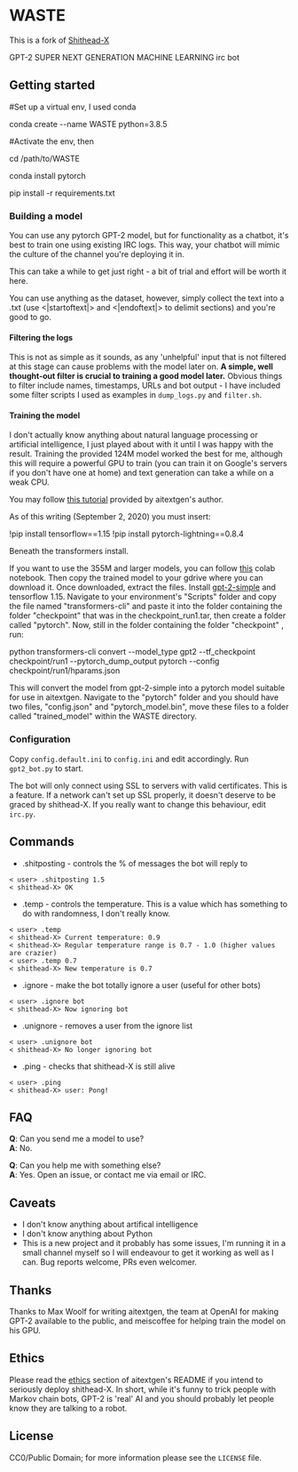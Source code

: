 # WASTE

This is a fork of [Shithead-X](https://github.com/albino/shithead-X)

GPT-2 SUPER NEXT GENERATION MACHINE LEARNING irc bot

## Getting started

#Set up a virtual env, I used conda

conda create --name WASTE python=3.8.5 

#Activate the env, then

cd /path/to/WASTE

conda install pytorch

pip install -r requirements.txt

### Building a model

You can use any pytorch GPT-2 model, but for functionality as a chatbot, it's best to train one using existing IRC logs. This way, your chatbot will mimic the culture of the channel you're deploying it in.

This can take a while to get just right - a bit of trial and effort will be worth it here.

You can use anything as the dataset, however, simply collect the text into a .txt (use <|startoftext|> and <|endoftext|> to delimit sections) and you're good to go.

#### Filtering the logs

This is not as simple as it sounds, as any 'unhelpful' input that is not filtered at this stage can cause problems with the model later on. **A simple, well thought-out filter is crucial to training a good model later.** Obvious things to filter include names, timestamps, URLs and bot output - I have included some filter scripts I used as examples in `dump_logs.py` and `filter.sh`.

#### Training the model

I don't actually know anything about natural language processing or artificial intelligence, I just played about with it until I was happy with the result. Training the provided 124M model worked the best for me, although this will require a powerful GPU to train (you can train it on Google's servers if you don't have one at home) and text generation can take a while on a weak CPU.

You may follow [this tutorial](https://colab.research.google.com/drive/15qBZx5y9rdaQSyWpsreMDnTiZ5IlN0zD?usp=sharing) provided by aitextgen's author.

As of this writing (September 2, 2020) you must insert:

!pip install tensorflow==1.15
!pip install pytorch-lightning==0.8.4

Beneath the transformers install.

If you want to use the 355M and larger models, you can follow [this](https://colab.research.google.com/drive/1VLG8e7YSEwypxU-noRNhsv5dW4NfTGce) colab notebook. Then copy the trained model to your gdrive where you can download it. Once downloaded, extract the files. Install [gpt-2-simple](https://github.com/minimaxir/gpt-2-simple) and tensorflow 1.15. Navigate to your environment's "Scripts" folder and copy the file named "transformers-cli" and paste it into the folder containing the folder "checkpoint" that was in the checkpoint_run1.tar, then create a folder called "pytorch". Now, still in the folder containing the folder "checkpoint"
, run:

python transformers-cli convert --model_type gpt2 --tf_checkpoint checkpoint/run1 --pytorch_dump_output pytorch --config checkpoint/run1/hparams.json

This will convert the model from gpt-2-simple into a pytorch model suitable for use in aitextgen. Navigate to the "pytorch" folder and you should have two files, "config.json" and "pytorch_model.bin", move these files to a folder called "trained_model" within the WASTE directory. 

### Configuration

Copy `config.default.ini` to `config.ini` and edit accordingly. Run `gpt2_bot.py` to start.

The bot will only connect using SSL to servers with valid certificates. This is a feature. If a network can't set up SSL properly, it doesn't deserve to be graced by shithead-X. If you really want to change this behaviour, edit `irc.py`.

## Commands

* .shitposting - controls the % of messages the bot will reply to
```
< user> .shitposting 1.5
< shithead-X> OK
```

* .temp - controls the temperature. This is a value which has something to do with randomness, I don't really know.
```
< user> .temp
< shithead-X> Current temperature: 0.9
< shithead-X> Regular temperature range is 0.7 - 1.0 (higher values are crazier)
< user> .temp 0.7
< shithead-X> New temperature is 0.7
```

* .ignore - make the bot totally ignore a user (useful for other bots)
```
< user> .ignore bot
< shithead-X> Now ignoring bot
```

* .unignore - removes a user from the ignore list
```
< user> .unignore bot
< shithead-X> No longer ignoring bot
```

* .ping - checks that shithead-X is still alive
```
< user> .ping
< shithead-X> user: Pong!
```

## FAQ

**Q**: Can you send me a model to use?    
**A**: No.

**Q**: Can you help me with something else?    
**A**: Yes. Open an issue, or contact me via email or IRC.

## Caveats

* I don't know anything about artifical intelligence  
* I don't know anything about Python  
* This is a new project and it probably has some issues, I'm running it in a small channel myself so I will endeavour to get it working as well as I can. Bug reports welcome, PRs even welcomer.

## Thanks

Thanks to Max Woolf for writing aitextgen, the team at OpenAI for making GPT-2 available to the public, and meiscoffee for helping train the model on his GPU.

## Ethics

Please read the [ethics](https://github.com/minimaxir/aitextgen#ethics) section of aitextgen's README if you intend to seriously deploy shithead-X. In short, while it's funny to trick people with Markov chain bots, GPT-2 is 'real' AI and you should probably let people know they are talking to a robot.

## License

CC0/Public Domain; for more information please see the `LICENSE` file.

